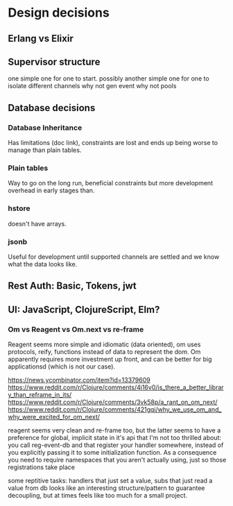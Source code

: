# Design decisions

## Erlang vs Elixir

## Supervisor structure

one simple one for one to start.
possibly another simple one for one to isolate different channels
why not gen event
why not pools

## Database decisions

### Database Inheritance

Has limitations (doc link), constraints are lost and ends up being worse to manage
than plain tables.

### Plain tables

Way to go on the long run, beneficial constraints but more development overhead
in early stages than.

### hstore

doesn't have arrays.

### jsonb

Useful for development until supported channels are settled and we know what the
data looks like.

## Rest Auth: Basic, Tokens, jwt

## UI: JavaScript, ClojureScript, Elm?

### Om vs Reagent vs Om.next vs re-frame

Reagent seems more simple and idiomatic (data oriented), om uses
protocols, reify, functions instead of data to represent the dom.
Om apparently requires more investment up front, and can be better for big
applicationsd (which is not our case).

https://news.ycombinator.com/item?id=13379609
https://www.reddit.com/r/Clojure/comments/4i16v0/is_there_a_better_library_than_reframe_in_its/
https://www.reddit.com/r/Clojure/comments/3vk58p/a_rant_on_om_next/
https://www.reddit.com/r/Clojure/comments/421gqj/why_we_use_om_and_why_were_excited_for_om_next/

reagent seems very clean and re-frame too, but the latter seems to have a preference
for global, implicit state in it's api that I'm not too thrilled about:
you call reg-event-db and that register your handler somewhere, instead of
you explicitly passing it to some initialization function. As a consequence
you need to require namespaces that you aren't actually using, just so those
registrations take place

some reptitive tasks: handlers that just set a value, subs that just read a value from db
looks like an interesting structure/pattern to guarantee decoupling, but at times
feels like too much for a small project.
